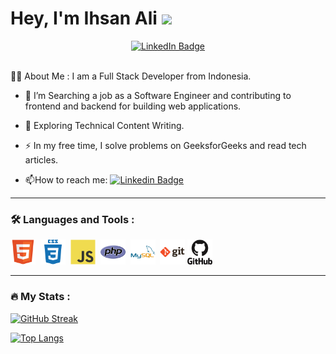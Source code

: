 <h1>
  Hey, I'm Ihsan Ali
  <img src="https://media.giphy.com/media/hvRJCLFzcasrR4ia7z/giphy.gif" width="30px"/>
</h1>

<div id="header" align="center">
    <div id="badges">
      <a href="https://www.linkedin.com/in/ihsan-ali-suwarno-712845228">
      <img src="https://img.shields.io/badge/LinkedIn-blue?style=for-the-badge&logo=linkedin&logoColor=white" alt="LinkedIn Badge"/>
      </a>
      </div>
  <img src="https://komarev.com/ghpvc/?username=ihsanalidev&style=flat-square&color=blue" alt=""/>
</div>

:man_technologist: About Me :
I am a Full Stack Developer from Indonesia.
- :telescope: I’m Searching a job as a Software Engineer and contributing to frontend and backend for building web applications.

- :seedling: Exploring Technical Content Writing.

- :zap: In my free time, I solve problems on GeeksforGeeks and read tech articles.

- :mailbox:How to reach me: [![Linkedin Badge](https://img.shields.io/badge/-ihsan-blue?style=flat&logo=Linkedin&logoColor=white)](https://www.linkedin.com/in/ihsan-ali-suwarno-712845228/)

---

### :hammer_and_wrench: Languages and Tools :
<div>
  <img src="https://github.com/devicons/devicon/blob/master/icons/html5/html5-original.svg" title="HTML5" alt="HTML" width="40" height="40"/>&nbsp;
  <img src="https://github.com/devicons/devicon/blob/master/icons/css3/css3-plain-wordmark.svg"  title="CSS3" alt="CSS" width="40" height="40"/>&nbsp;
  <img src="https://github.com/devicons/devicon/blob/master/icons/javascript/javascript-original.svg" title="JavaScript" alt="JavaScript" width="40" height="40"/>&nbsp;
  <img src="https://github.com/devicons/devicon/blob/master/icons/php/php-original.svg" title="PHP" alt="PHP" width="40" height="40"/>&nbsp;
  <!--
  <img src="https://github.com/devicons/devicon/blob/master/icons/react/react-original-wordmark.svg" title="React" alt="React" width="40" height="40"/>&nbsp;
  <img src="https://github.com/devicons/devicon/blob/master/icons/nodejs/nodejs-original-wordmark.svg" title="NodeJS" alt="NodeJS" width="40" height="40"/>&nbsp;
  -->
  <img src="https://github.com/devicons/devicon/blob/master/icons/mysql/mysql-original-wordmark.svg" title="MySQL"  alt="MySQL" width="40" height="40"/>&nbsp;
  <img src="https://github.com/devicons/devicon/blob/master/icons/git/git-original-wordmark.svg" title="Git" **alt="Git" width="40" height="40"/>
  <img src="https://github.com/devicons/devicon/blob/master/icons/github/github-original-wordmark.svg" title="GitHub" **alt="GitHub" width="40" height="40"/>
</div>

---

### :fire: My Stats :
[![GitHub Streak](http://github-readme-streak-stats.herokuapp.com?user=ihsanalidev&theme=dark&background=000000)](https://git.io/streak-stats)

[![Top Langs](https://github-readme-stats.vercel.app/api/top-langs/?username=ihsanalidev&layout=compact&theme=vision-friendly-dark)](https://github.com/anuraghazra/github-readme-stats)

